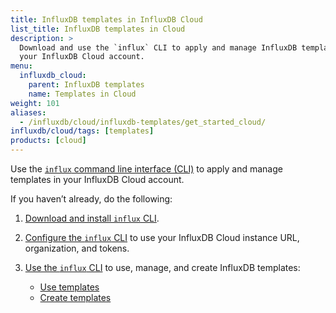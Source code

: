 ```yaml
---
title: InfluxDB templates in InfluxDB Cloud
list_title: InfluxDB templates in Cloud
description: >
  Download and use the `influx` CLI to apply and manage InfluxDB templates with
  your InfluxDB Cloud account.
menu:
  influxdb_cloud:
    parent: InfluxDB templates
    name: Templates in Cloud
weight: 101
aliases:
  - /influxdb/cloud/influxdb-templates/get_started_cloud/
influxdb/cloud/tags: [templates]
products: [cloud]
---
```


Use the [`influx` command line interface (CLI)](/influxdb/cloud/reference/cli/influx/)
to apply and manage templates in your InfluxDB Cloud account.

If you haven’t already, do the following:

1. [Download and install `influx` CLI](/influxdb/cloud/get-started/#optional-download-install-and-use-the-influx-cli).
2. [Configure the `influx` CLI](/influxdb/cloud/get-started/#step-5-set-up-a-configuration-profile) to use your
   InfluxDB Cloud instance URL, organization, and tokens.
3. [Use the `influx` CLI](/influxdb/cloud/reference/cli/influx/) to use, manage, and create
   InfluxDB templates:

    - [Use templates](/influxdb/cloud/influxdb-templates/use/)
    - [Create templates](/influxdb/cloud/influxdb-templates/create/)

